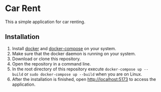 # Car Rent

This a simple application for car renting.

## Installation

1. Install [docker](https://www.docker.com/) and [docker-compose](https://docs.docker.com/compose/) on your system.
2. Make sure that the docker daemon is running on your system.
3. Download or clone this repository.
4. Open the repository in a command line.
5. In the root directory of this repository execute `docker-compose up --build` or `sudo docker-compose up --build` when you are on Linux.
6. After the installation is finished, open [http://localhost:5173](http://localhost:5173) to access the application.
